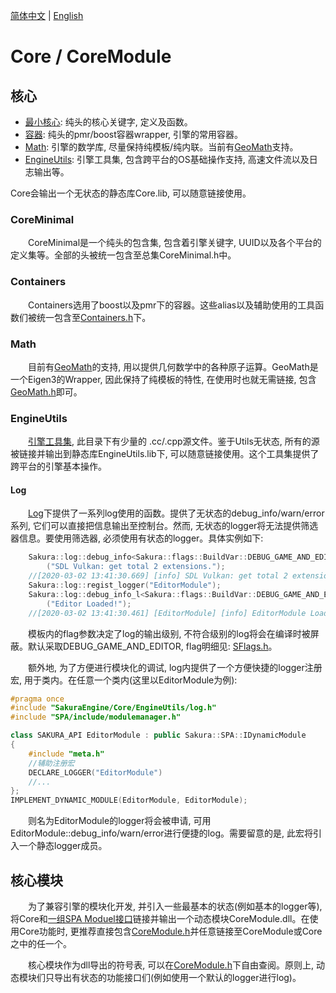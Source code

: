 <!--
 * @This File is Part of Sakura by SaeruHikari: 
 * @Description: Copyright SaeruHikari
 * @Version: 0.1.0
 * @Autor: SaeruHikari
 * @Date: 2020-03-02 11:56:05
 * @LastEditors: SaeruHikari
 * @LastEditTime: 2020-03-02 13:59:29
 -->
[简体中文](./README.md) | [English](./README.en-US.md)
<h1 align="left">Core / CoreModule</h1>


## 核心
- [最小核心](./CoreMinimal): 纯头的核心关键字, 定义及函数。
- [容器](./Containers): 纯头的pmr/boost容器wrapper, 引擎的常用容器。
- [Math](./Math): 引擎的数学库, 尽量保持纯模板/纯内联。当前有[GeoMath](./Math/GeoMath/)支持。
- [EngineUtils](./EngineUtils/): 引擎工具集, 包含跨平台的OS基础操作支持, 高速文件流以及日志输出等。

Core会输出一个无状态的静态库Core.lib, 可以随意链接使用。

### CoreMinimal
&emsp;&emsp;CoreMinimal是一个纯头的包含集, 包含着引擎关键字, UUID以及各个平台的定义集等。全部的头被统一包含至总集CoreMinimal.h中。


### Containers
&emsp;&emsp;Containers选用了boost以及pmr下的容器。这些alias以及辅助使用的工具函数们被统一包含至[Containers.h](./Containers/Containers.h)下。


### Math
&emsp;&emsp;目前有[GeoMath](./Math/GeoMath/)的支持, 用以提供几何数学中的各种原子运算。GeoMath是一个Eigen3的Wrapper, 因此保持了纯模板的特性, 在使用时也就无需链接, 包含[GeoMath.h](./Math/GeoMath/GeoMath.h)即可。


### EngineUtils
&emsp;&emsp;[引擎工具集](./EngineUtils/), 此目录下有少量的 .cc/.cpp源文件。鉴于Utils无状态, 所有的源被链接并输出到静态库EngineUtils.lib下, 可以随意链接使用。这个工具集提供了跨平台的引擎基本操作。

#### Log
&emsp;&emsp;[Log](./EngineUtils/log.h)下提供了一系列log使用的函数。提供了无状态的debug_info/warn/error系列, 它们可以直接把信息输出至控制台。然而, 无状态的logger将无法提供筛选器信息。要使用筛选器, 必须使用有状态的logger。具体实例如下:
    
```cpp
    Sakura::log::debug_info<Sakura::flags::BuildVar::DEBUG_GAME_AND_EDITOR>
        ("SDL Vulkan: get total 2 extensions.");
    //[2020-03-02 13:41:30.669] [info] SDL Vulkan: get total 2 extensions.
    Sakura::log::regist_logger("EditorModule");
    Sakura::log::debug_info_l<Sakura::flags::BuildVar::DEBUG_GAME_AND_EDITOR>
        ("Editor Loaded!");
    //[2020-03-02 13:41:30.461] [EditorModule] [info] EditorModule Loaded!   
```
&emsp;&emsp;模板内的flag参数决定了log的输出级别, 不符合级别的log将会在编译时被屏蔽。默认采取DEBUG_GAME_AND_EDITOR, flag明细见: [SFlags.h](./CoreMinimal/SFlags.h)。

&emsp;&emsp;额外地, 为了方便进行模块化的调试, log内提供了一个方便快捷的logger注册宏, 用于类内。在任意一个类内(这里以EditorModule为例):
```cpp
#pragma once
#include "SakuraEngine/Core/EngineUtils/log.h"
#include "SPA/include/modulemanager.h"

class SAKURA_API EditorModule : public Sakura::SPA::IDynamicModule
{
	#include "meta.h"
    //辅助注册宏
	DECLARE_LOGGER("EditorModule")
	//...
};
IMPLEMENT_DYNAMIC_MODULE(EditorModule, EditorModule);
```
&emsp;&emsp;则名为EditorModule的logger将会被申请, 可用EditorModule::debug_info/warn/error进行便捷的log。需要留意的是, 此宏将引入一个静态logger成员。

## 核心模块
&emsp;&emsp;为了兼容引擎的模块化开发, 并引入一些最基本的状态(例如基本的logger等), 将Core和[一组SPA Moduel接口](./CoreModule.h)链接并输出一个动态模块CoreModule.dll。在使用Core功能时, 更推荐直接包含[CoreModule.h](./CoreModule.h)并任意链接至CoreModule或Core之中的任一个。

&emsp;&emsp;核心模块作为dll导出的符号表, 可以在[CoreModule.h](./CoreModule.h)下自由查阅。原则上, 动态模块们只导出有状态的功能接口们(例如使用一个默认的logger进行log)。
